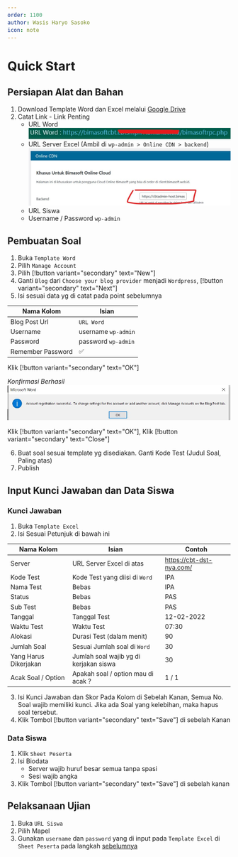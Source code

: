 ```yaml
---
order: 1100
author: Wasis Haryo Sasoko
icon: note 
---
```


# Quick Start

## Persiapan Alat dan Bahan
1. Download Template Word dan Excel melalui [Google Drive](https://bimasoft.web.id/gdrive/)
2. Catat Link - Link Penting
    - URL Word 
    ![](../../images/url-word.jpg)
    - URL Server Excel (Ambil di `wp-admin > Online CDN > backend`)
    ![](../../images/backend.jpg)
    - URL Siswa
    - Username / Password `wp-admin`

## Pembuatan Soal
1. Buka `Template Word`
2. Pilih `Manage Account`
3. Pilih [!button variant="secondary" text="New"]
4. Ganti `Blog` dari `Choose your blog provider` menjadi `Wordpress`, [!button variant="secondary" text="Next"]
5. Isi sesuai data yg di catat pada point sebelumnya

Nama Kolom          | Isian
--------------------|------------------------
Blog Post Url       | `URL Word`
Username            | username `wp-admin`
Password            | password `wp-admin`
Remember Password   | ✅

Klik [!button variant="secondary" text="OK"]

*Konfirmasi Berhasil*
![](../../images/konfirmas-berhasil.jpg)

Klik [!button variant="secondary" text="OK"], Klik [!button variant="secondary" text="Close"]

6. Buat soal sesuai template yg disediakan. Ganti Kode Test (Judul Soal, Paling atas)
7. Publish

## Input Kunci Jawaban dan Data Siswa

### Kunci Jawaban

1. Buka `Template Excel`
2. Isi Sesuai Petunjuk di bawah ini

Nama Kolom              | Isian                                     | Contoh 
------------------------|-------------------------------------------|---------------------------
Server                  | URL Server Excel di atas                  | https://cbt-dst-nya.com/
Kode Test               | Kode Test yang diisi di `Word`            | IPA
Nama Test               | Bebas                                     | IPA
Status                  | Bebas                                     | PAS
Sub Test                | Bebas                                     | PAS
Tanggal                 | Tanggal Test                              | 12-02-2022
Waktu Test              | Waktu Test                                | 07:30
Alokasi                 | Durasi Test (dalam menit)                 | 90
Jumlah Soal             | Sesuai Jumlah soal di `Word`              | 30
Yang Harus Dikerjakan   | Jumlah soal wajib yg di kerjakan siswa    | 30 
Acak Soal / Option      | Apakah soal / option mau di acak ?        | 1 / 1

3. Isi Kunci Jawaban dan Skor Pada Kolom di Sebelah Kanan, Semua No. Soal wajib memiliki kunci. Jika ada Soal yang kelebihan, maka hapus soal tersebut.
4. Klik Tombol [!button variant="secondary" text="Save"] di sebelah Kanan

### Data Siswa
1. Klik `Sheet Peserta`
2. Isi Biodata
    - Server wajib huruf besar semua tanpa spasi
    - Sesi wajib angka
3. Klik Tombol [!button variant="secondary" text="Save"] di sebelah kanan

## Pelaksanaan Ujian
1. Buka `URL Siswa`
2. Pilih Mapel
3. Gunakan `username` dan `password` yang di input pada `Template Excel` di `Sheet Peserta` pada langkah [sebelumnya](#data-siswa)

